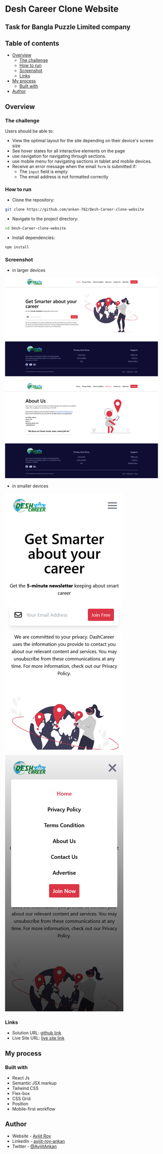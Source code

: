 # Desh Career Clone Website

## Task for Bangla Puzzle Limited company

## Table of contents

- [Overview](#overview)
  - [The challenge](#the-challenge)
  - [How to run](#how-to-run)
  - [Screenshot](#screenshot)
  - [Links](#links)
- [My process](#my-process)
  - [Built with](#built-with)
- [Author](#author)

## Overview

### The challenge

Users should be able to:

- View the optimal layout for the site depending on their device's screen size
- See hover states for all interactive elements on the page
- use navigation for navigating through sections.
- use mobile menu for navigating sections in tablet and mobile devices.
- Receive an error message when the email `form` is submitted if:
  - The `input` field is empty
  - The email address is not formatted correctly

### How to run

- Clone the repository:

```bash
git clone https://github.com/ankan-782/Desh-Career-clone-website
```

- Navigate to the project directory:

```bash
cd Desh-Career-clone-website
```

- Install dependencies:

```bash
npm install
```

### Screenshot

- in larger devices

![screenshot 1](./src/assets/screenshots/home-large-device.png)

![screenshot 2](./src/assets/screenshots/about-large-device.png)

- in smaller devices

![screenshot 3](./src/assets/screenshots/small-device.png)

![screenshot 4](./src/assets/screenshots/mobile-menu-small-device.png)

### Links

- Solution URL: [github link](https://github.com/ankan-782/Desh-Career-clone-website)
- Live Site URL: [live site link](https://deshcareer-rav.netlify.app/)

## My process

### Built with

- React Js
- Semantic JSX markup
- Tailwind CSS
- Flex-box
- CSS Grid
- Position
- Mobile-first workflow

## Author

- Website - [Avijit Roy](https://avijit-roy-portfolio.netlify.app/)
- LinkedIn - [avijit-roy-ankan](https://www.linkedin.com/in/avijit-roy-ankan/)
- Twitter - [@AvijitAnkan](https://twitter.com/AvijitAnkan)
